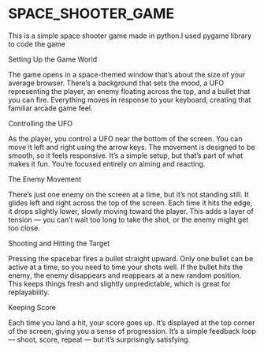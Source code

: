 # SPACE_SHOOTER_GAME
This is a simple space shooter game made in python.I used pygame library to code the game

Setting Up the Game World

The game opens in a space-themed window that’s about the size of your average browser. There’s a background that sets the mood, a UFO representing the player, an enemy floating across the top, and a bullet that you can fire. Everything moves in response to your keyboard, creating that familiar arcade game feel.

Controlling the UFO

As the player, you control a UFO near the bottom of the screen. You can move it left and right using the arrow keys. The movement is designed to be smooth, so it feels responsive. It’s a simple setup, but that’s part of what makes it fun. You’re focused entirely on aiming and reacting.

The Enemy Movement

There’s just one enemy on the screen at a time, but it’s not standing still. It glides left and right across the top of the screen. Each time it hits the edge, it drops slightly lower, slowly moving toward the player. This adds a layer of tension — you can’t wait too long to take the shot, or the enemy might get too close.

Shooting and Hitting the Target

Pressing the spacebar fires a bullet straight upward. Only one bullet can be active at a time, so you need to time your shots well. If the bullet hits the enemy, the enemy disappears and reappears at a new random position. This keeps things fresh and slightly unpredictable, which is great for replayability.

Keeping Score

Each time you land a hit, your score goes up. It’s displayed at the top corner of the screen, giving you a sense of progression. It’s a simple feedback loop — shoot, score, repeat — but it’s surprisingly satisfying.
